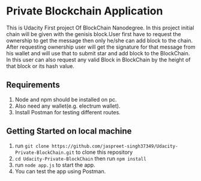 # Private Blockchain Application

This is Udacity First project Of BlockChain Nanodegree. In this project initial chain will be given with the genisis block.User first have to request the ownership to get the message then only he/she can add block to the chain. After requesting ownership user will get the signature for that message from his wallet and will use that to submit star and add block to the BlockChain. In this user can also request any valid Block in BlockChain by the height of that block or its hash value.

## Requirements
1. Node and npm should be installed on pc.
2. Also need any wallet(e.g. electrum wallet).
3. Install Postman for testing different routes.

## Getting Started on local machine

1. run `git clone https://github.com/jaspreet-singh37349/Udacity-Private-BlockChain.git` to clone this repository
2. `cd Udacity-Private-BlockChain` then run `npm install`
3. run `node app.js` to start the app.
4. You can test the app using Postman.
